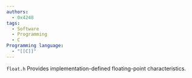 ```yaml
---
authors:
  - 0x4248
tags:
  - Software
  - Programming
  - C
Programming language:
  - "[[C]]"
---
```

`float.h` Provides implementation-defined floating-point characteristics.